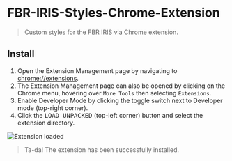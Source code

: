 # FBR-IRIS-Styles-Chrome-Extension

> Custom styles for the FBR IRIS via Chrome extension.

## Install

1. Open the Extension Management page by navigating to [chrome://extensions](chrome://extensions).
2. The Extension Management page can also be opened by clicking on the Chrome menu, hovering over `More Tools` then selecting `Extensions`.
3. Enable Developer Mode by clicking the toggle switch next to Developer mode (top-right corner).
4. Click the <kbd>LOAD UNPACKED</kbd> (top-left corner) button and select the extension directory.

![Extension loaded](https://on.ahmda.ws/c49e50/c)

> Ta-da! The extension has been successfully installed.
